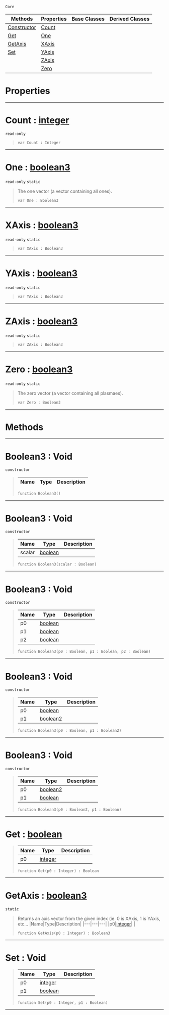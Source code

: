  `Core`

|Methods|Properties|Base Classes|Derived Classes|
|---|---|---|---|
|[ Constructor](https://github.com/PlasmaEngine/PlasmaDocs/blob/master/code_reference/lightning_base_types/boolean3.markdown#boolean3-void)|[ Count](https://github.com/PlasmaEngine/PlasmaDocs/blob/master/code_reference/lightning_base_types/boolean3.markdown#count-plasma-engine-docume)| | |
|[ Get](https://github.com/PlasmaEngine/PlasmaDocs/blob/master/code_reference/lightning_base_types/boolean3.markdown#get-plasma-engine-document)|[ One](https://github.com/PlasmaEngine/PlasmaDocs/blob/master/code_reference/lightning_base_types/boolean3.markdown#one-plasma-engine-document)| | |
|[ GetAxis](https://github.com/PlasmaEngine/PlasmaDocs/blob/master/code_reference/lightning_base_types/boolean3.markdown#getaxis-plasma-engine-docu)|[ XAxis](https://github.com/PlasmaEngine/PlasmaDocs/blob/master/code_reference/lightning_base_types/boolean3.markdown#xaxis-plasma-engine-docume)| | |
|[ Set](https://github.com/PlasmaEngine/PlasmaDocs/blob/master/code_reference/lightning_base_types/boolean3.markdown#set-void)|[ YAxis](https://github.com/PlasmaEngine/PlasmaDocs/blob/master/code_reference/lightning_base_types/boolean3.markdown#yaxis-plasma-engine-docume)| | |
| |[ ZAxis](https://github.com/PlasmaEngine/PlasmaDocs/blob/master/code_reference/lightning_base_types/boolean3.markdown#zaxis-plasma-engine-docume)| | |
| |[ Zero](https://github.com/PlasmaEngine/PlasmaDocs/blob/master/code_reference/lightning_base_types/boolean3.markdown#plasma-plasma-engine-documen)| | |


 #  Properties


---  
 #  Count : [integer](https://github.com/PlasmaEngine/PlasmaDocs/blob/master/code_reference/lightning_base_types/integer.markdown)

 `read-only`

> 
> ``` lang=cpp, name=Lightning
> var Count : Integer


---  
 #  One : [boolean3](https://github.com/PlasmaEngine/PlasmaDocs/blob/master/code_reference/lightning_base_types/boolean3.markdown)

 `read-only` `static`

> The one vector (a vector containing all ones).
> ``` lang=cpp, name=Lightning
> var One : Boolean3


---  
 #  XAxis : [boolean3](https://github.com/PlasmaEngine/PlasmaDocs/blob/master/code_reference/lightning_base_types/boolean3.markdown)

 `read-only` `static`

> 
> ``` lang=cpp, name=Lightning
> var XAxis : Boolean3


---  
 #  YAxis : [boolean3](https://github.com/PlasmaEngine/PlasmaDocs/blob/master/code_reference/lightning_base_types/boolean3.markdown)

 `read-only` `static`

> 
> ``` lang=cpp, name=Lightning
> var YAxis : Boolean3


---  
 #  ZAxis : [boolean3](https://github.com/PlasmaEngine/PlasmaDocs/blob/master/code_reference/lightning_base_types/boolean3.markdown)

 `read-only` `static`

> 
> ``` lang=cpp, name=Lightning
> var ZAxis : Boolean3


---  
 #  Zero : [boolean3](https://github.com/PlasmaEngine/PlasmaDocs/blob/master/code_reference/lightning_base_types/boolean3.markdown)

 `read-only` `static`

> The zero vector (a vector containing all plasmaes).
> ``` lang=cpp, name=Lightning
> var Zero : Boolean3


---  
 #  Methods


---  
 #  Boolean3 : Void

 `constructor`

> 
> |Name|Type|Description|
> |---|---|---|
> ``` lang=cpp, name=Lightning
> function Boolean3()
> ``` 


---  
 #  Boolean3 : Void

 `constructor`

> 
> |Name|Type|Description|
> |---|---|---|
> |scalar|[boolean](https://github.com/PlasmaEngine/PlasmaDocs/blob/master/code_reference/lightning_base_types/boolean.markdown)| |
> ``` lang=cpp, name=Lightning
> function Boolean3(scalar : Boolean)
> ``` 


---  
 #  Boolean3 : Void

 `constructor`

> 
> |Name|Type|Description|
> |---|---|---|
> |p0|[boolean](https://github.com/PlasmaEngine/PlasmaDocs/blob/master/code_reference/lightning_base_types/boolean.markdown)| |
> |p1|[boolean](https://github.com/PlasmaEngine/PlasmaDocs/blob/master/code_reference/lightning_base_types/boolean.markdown)| |
> |p2|[boolean](https://github.com/PlasmaEngine/PlasmaDocs/blob/master/code_reference/lightning_base_types/boolean.markdown)| |
> ``` lang=cpp, name=Lightning
> function Boolean3(p0 : Boolean, p1 : Boolean, p2 : Boolean)
> ``` 


---  
 #  Boolean3 : Void

 `constructor`

> 
> |Name|Type|Description|
> |---|---|---|
> |p0|[boolean](https://github.com/PlasmaEngine/PlasmaDocs/blob/master/code_reference/lightning_base_types/boolean.markdown)| |
> |p1|[boolean2](https://github.com/PlasmaEngine/PlasmaDocs/blob/master/code_reference/lightning_base_types/boolean2.markdown)| |
> ``` lang=cpp, name=Lightning
> function Boolean3(p0 : Boolean, p1 : Boolean2)
> ``` 


---  
 #  Boolean3 : Void

 `constructor`

> 
> |Name|Type|Description|
> |---|---|---|
> |p0|[boolean2](https://github.com/PlasmaEngine/PlasmaDocs/blob/master/code_reference/lightning_base_types/boolean2.markdown)| |
> |p1|[boolean](https://github.com/PlasmaEngine/PlasmaDocs/blob/master/code_reference/lightning_base_types/boolean.markdown)| |
> ``` lang=cpp, name=Lightning
> function Boolean3(p0 : Boolean2, p1 : Boolean)
> ``` 


---  
 #  Get : [boolean](https://github.com/PlasmaEngine/PlasmaDocs/blob/master/code_reference/lightning_base_types/boolean.markdown)

> 
> |Name|Type|Description|
> |---|---|---|
> |p0|[integer](https://github.com/PlasmaEngine/PlasmaDocs/blob/master/code_reference/lightning_base_types/integer.markdown)| |
> ``` lang=cpp, name=Lightning
> function Get(p0 : Integer) : Boolean
> ``` 


---  
 #  GetAxis : [boolean3](https://github.com/PlasmaEngine/PlasmaDocs/blob/master/code_reference/lightning_base_types/boolean3.markdown)

 `static`

> Returns an axis vector from the given index (ie. 0 is XAxis, 1 is YAxis, etc...
> |Name|Type|Description|
> |---|---|---|
> |p0|[integer](https://github.com/PlasmaEngine/PlasmaDocs/blob/master/code_reference/lightning_base_types/integer.markdown)| |
> ``` lang=cpp, name=Lightning
> function GetAxis(p0 : Integer) : Boolean3
> ``` 


---  
 #  Set : Void

> 
> |Name|Type|Description|
> |---|---|---|
> |p0|[integer](https://github.com/PlasmaEngine/PlasmaDocs/blob/master/code_reference/lightning_base_types/integer.markdown)| |
> |p1|[boolean](https://github.com/PlasmaEngine/PlasmaDocs/blob/master/code_reference/lightning_base_types/boolean.markdown)| |
> ``` lang=cpp, name=Lightning
> function Set(p0 : Integer, p1 : Boolean)
> ``` 


---  
 

 